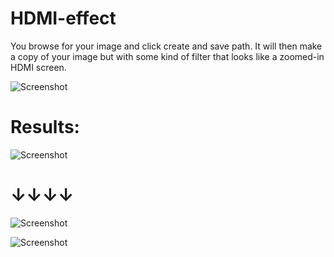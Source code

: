 # HDMI-effect

You browse for your image and click create and save path. It will then make a copy of your image but with some kind of filter that looks like a zoomed-in HDMI screen.

![Screenshot](https://i.imgur.com/6cORTBt.png)


# Results:
![Screenshot](https://i.imgur.com/63rB4Lc.png)
# ↓↓↓↓
![Screenshot](https://i.imgur.com/p9o6Biv.png)

![Screenshot](https://i.imgur.com/usWh0f3.png)

